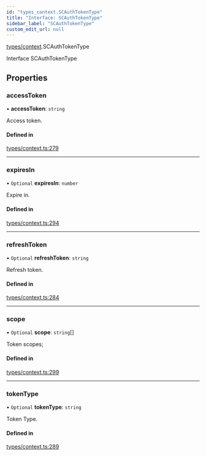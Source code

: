 ```yaml
---
id: "types_context.SCAuthTokenType"
title: "Interface: SCAuthTokenType"
sidebar_label: "SCAuthTokenType"
custom_edit_url: null
---
```


[types/context](../modules/types_context.md).SCAuthTokenType

Interface SCAuthTokenType

## Properties

### accessToken

• **accessToken**: `string`

Access token.

#### Defined in

[types/context.ts:279](https://github.com/selfcommunity/community-ui/blob/a7bfc2b/packages/sc-core/src/types/context.ts#L279)

___

### expiresIn

• `Optional` **expiresIn**: `number`

Expire in.

#### Defined in

[types/context.ts:294](https://github.com/selfcommunity/community-ui/blob/a7bfc2b/packages/sc-core/src/types/context.ts#L294)

___

### refreshToken

• `Optional` **refreshToken**: `string`

Refresh token.

#### Defined in

[types/context.ts:284](https://github.com/selfcommunity/community-ui/blob/a7bfc2b/packages/sc-core/src/types/context.ts#L284)

___

### scope

• `Optional` **scope**: `string`[]

Token scopes;

#### Defined in

[types/context.ts:299](https://github.com/selfcommunity/community-ui/blob/a7bfc2b/packages/sc-core/src/types/context.ts#L299)

___

### tokenType

• `Optional` **tokenType**: `string`

Token Type.

#### Defined in

[types/context.ts:289](https://github.com/selfcommunity/community-ui/blob/a7bfc2b/packages/sc-core/src/types/context.ts#L289)
